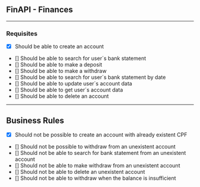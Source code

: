 ## FinAPI - Finances

---

### Requisites
- [X] Should be able to create an account
- [] Should be able to search for user´s bank statement
- [] Should be able to make a deposit
- [] Should be able to make a withdraw
- [] Should be able to search for user´s bank statement by date
- [] Should be able to update user´s account data
- [] Should be able to get user´s account data
- [] Should be able to delete an account


---

## Business Rules
- [X] Should not be possible to create an account with already existent CPF
- [] Should not be possible to withdraw from an unexistent account
- [] Should not be able to search for bank statement from an unexistent account
- [] Should not be able to make withdraw from an unexistent account
- [] Should not be able to delete an unexistent account
- [] Should not be able to withdraw when the balance is insufficient




